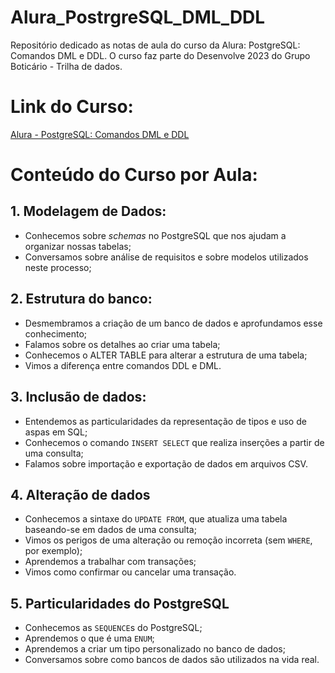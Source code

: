 # Alura_PostrgreSQL_DML_DDL

Repositório dedicado as notas de aula do curso da Alura: PostgreSQL: Comandos DML e DDL.
O curso faz parte do Desenvolve 2023 do Grupo Boticário - Trilha de dados.

# Link do Curso:
[Alura - PostgreSQL: Comandos DML e DDL](https://cursos.alura.com.br/course/pgsql-comandos-dml-ddl)

# Conteúdo do Curso por Aula:

## 1. Modelagem de Dados:

- Conhecemos sobre *schemas* no PostgreSQL que nos ajudam a organizar nossas tabelas;
- Conversamos sobre análise de requisitos e sobre modelos utilizados neste processo;

## 2. Estrutura do banco:

- Desmembramos a criação de um banco de dados e aprofundamos esse conhecimento;
- Falamos sobre os detalhes ao criar uma tabela;
- Conhecemos o ALTER TABLE para alterar a estrutura de uma tabela;
- Vimos a diferença entre comandos DDL e DML.

## 3. Inclusão de dados:

- Entendemos as particularidades da representação de tipos e uso de aspas em SQL;
- Conhecemos o comando `INSERT SELECT` que realiza inserções a partir de uma consulta;
- Falamos sobre importação e exportação de dados em arquivos CSV.

## 4. Alteração de dados

- Conhecemos a sintaxe do `UPDATE FROM`, que atualiza uma tabela baseando-se em dados de uma consulta;
- Vimos os perigos de uma alteração ou remoção incorreta (sem `WHERE`, por exemplo);
- Aprendemos a trabalhar com transações;
- Vimos como confirmar ou cancelar uma transação.

## 5. Particularidades do PostgreSQL

- Conhecemos as `SEQUENCE`s do PostgreSQL;
- Aprendemos o que é uma `ENUM`;
- Aprendemos a criar um tipo personalizado no banco de dados;
- Conversamos sobre como bancos de dados são utilizados na vida real.

